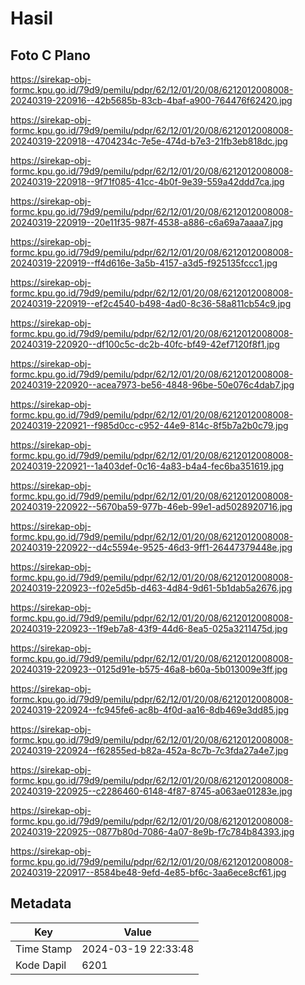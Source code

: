 # Hasil

## Foto C Plano

https://sirekap-obj-formc.kpu.go.id/79d9/pemilu/pdpr/62/12/01/20/08/6212012008008-20240319-220916--42b5685b-83cb-4baf-a900-764476f62420.jpg

https://sirekap-obj-formc.kpu.go.id/79d9/pemilu/pdpr/62/12/01/20/08/6212012008008-20240319-220918--4704234c-7e5e-474d-b7e3-21fb3eb818dc.jpg

https://sirekap-obj-formc.kpu.go.id/79d9/pemilu/pdpr/62/12/01/20/08/6212012008008-20240319-220918--9f71f085-41cc-4b0f-9e39-559a42ddd7ca.jpg

https://sirekap-obj-formc.kpu.go.id/79d9/pemilu/pdpr/62/12/01/20/08/6212012008008-20240319-220919--20e11f35-987f-4538-a886-c6a69a7aaaa7.jpg

https://sirekap-obj-formc.kpu.go.id/79d9/pemilu/pdpr/62/12/01/20/08/6212012008008-20240319-220919--ff4d616e-3a5b-4157-a3d5-f925135fccc1.jpg

https://sirekap-obj-formc.kpu.go.id/79d9/pemilu/pdpr/62/12/01/20/08/6212012008008-20240319-220919--ef2c4540-b498-4ad0-8c36-58a811cb54c9.jpg

https://sirekap-obj-formc.kpu.go.id/79d9/pemilu/pdpr/62/12/01/20/08/6212012008008-20240319-220920--df100c5c-dc2b-40fc-bf49-42ef7120f8f1.jpg

https://sirekap-obj-formc.kpu.go.id/79d9/pemilu/pdpr/62/12/01/20/08/6212012008008-20240319-220920--acea7973-be56-4848-96be-50e076c4dab7.jpg

https://sirekap-obj-formc.kpu.go.id/79d9/pemilu/pdpr/62/12/01/20/08/6212012008008-20240319-220921--f985d0cc-c952-44e9-814c-8f5b7a2b0c79.jpg

https://sirekap-obj-formc.kpu.go.id/79d9/pemilu/pdpr/62/12/01/20/08/6212012008008-20240319-220921--1a403def-0c16-4a83-b4a4-fec6ba351619.jpg

https://sirekap-obj-formc.kpu.go.id/79d9/pemilu/pdpr/62/12/01/20/08/6212012008008-20240319-220922--5670ba59-977b-46eb-99e1-ad5028920716.jpg

https://sirekap-obj-formc.kpu.go.id/79d9/pemilu/pdpr/62/12/01/20/08/6212012008008-20240319-220922--d4c5594e-9525-46d3-9ff1-26447379448e.jpg

https://sirekap-obj-formc.kpu.go.id/79d9/pemilu/pdpr/62/12/01/20/08/6212012008008-20240319-220923--f02e5d5b-d463-4d84-9d61-5b1dab5a2676.jpg

https://sirekap-obj-formc.kpu.go.id/79d9/pemilu/pdpr/62/12/01/20/08/6212012008008-20240319-220923--1f9eb7a8-43f9-44d6-8ea5-025a3211475d.jpg

https://sirekap-obj-formc.kpu.go.id/79d9/pemilu/pdpr/62/12/01/20/08/6212012008008-20240319-220923--0125d91e-b575-46a8-b60a-5b013009e3ff.jpg

https://sirekap-obj-formc.kpu.go.id/79d9/pemilu/pdpr/62/12/01/20/08/6212012008008-20240319-220924--fc945fe6-ac8b-4f0d-aa16-8db469e3dd85.jpg

https://sirekap-obj-formc.kpu.go.id/79d9/pemilu/pdpr/62/12/01/20/08/6212012008008-20240319-220924--f62855ed-b82a-452a-8c7b-7c3fda27a4e7.jpg

https://sirekap-obj-formc.kpu.go.id/79d9/pemilu/pdpr/62/12/01/20/08/6212012008008-20240319-220925--c2286460-6148-4f87-8745-a063ae01283e.jpg

https://sirekap-obj-formc.kpu.go.id/79d9/pemilu/pdpr/62/12/01/20/08/6212012008008-20240319-220925--0877b80d-7086-4a07-8e9b-f7c784b84393.jpg

https://sirekap-obj-formc.kpu.go.id/79d9/pemilu/pdpr/62/12/01/20/08/6212012008008-20240319-220917--8584be48-9efd-4e85-bf6c-3aa6ece8cf61.jpg


## Metadata

| Key        | Value               |
| ---------- | ------------------- |
| Time Stamp | 2024-03-19 22:33:48 |
| Kode Dapil | 6201                |



